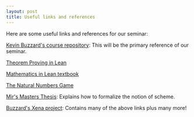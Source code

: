 ```yaml
---
layout: post
title: Useful links and references
---
```


Here are some useful links and references for our seminar:

[Kevin Buzzard's course repository](https://github.com/ImperialCollegeLondon/formalising-mathematics-2024/): This will be the primary reference of our seminar. 

[Theorem Proving in Lean](https://leanprover.github.io/theorem_proving_in_lean/)

[Mathematics in Lean textbook](https://leanprover-community.github.io/mathematics_in_lean/)

[The Natural Numbers Game](https://adam.math.hhu.de)

[Mir's Masters Thesis](https://www.imperial.ac.uk/media/imperial-college/faculty-of-engineering/computing/public/1819-ug-projects/Fernandez-I-MirR-Schemes-in-Lean.pdf): Explains how to formalize the notion of scheme. 

[Buzzard's Xena project](https://www.ma.imperial.ac.uk/~buzzard/xena/): Contains many of the above links plus many more!


